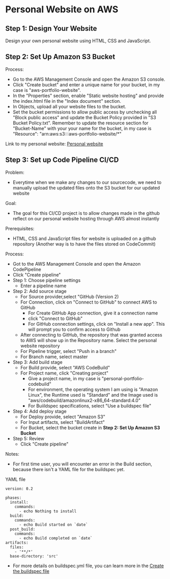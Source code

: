 # Personal Website on AWS

## Step 1: Design Your Website

Design your own personal website using HTML, CSS and JavaScript.

## Step 2: Set Up Amazon S3 Bucket

Process:
- Go to the AWS Management Console and open the Amazon S3 console.
- Click "Create bucket" and enter a unique name for your bucket, in my case is "aws-portfolio-website".
- In the "Properties" section, enable "Static website hosting" and provide the index.html file in the "Index document" section.
- In Objects, upload all your website files to the bucket.
- Set the bucket permissions to allow public access by unchecking  all "Block public access" and update the Bucket Policy provided in "S3 Bucket Policy.txt". Remember to update the resource section for "Bucket-Name" with your your name for the bucket, in my case is "Resource": "arn:aws:s3:::aws-portfolio-website/*"

Link to my personal website: [Personal website](https://aws-portfolio-website.s3.us-east-2.amazonaws.com/index.html) 

## Step 3: Set up Code Pipeline CI/CD
Problem:
- Everytime when we make any changes to our sourcecode, we need to manually upload the updated files onto the S3 bucket for our updated website

Goal:
- The goal for this CI/CD project is to allow changes made in the github reflect on our personal website hosting through AWS almost instantly

Prerequisites:
- HTML, CSS and JavaScript files for website is uploaded on a github repository (Another way is to have the files stored on CodeCommit)

Process:
- Got to the AWS Management Console and open the Amazon CodePipeline
- Click "Create pipeline" 
- Step 1: Choose pipeline settings
  - Enter a pipeline name
- Step 2: Add source stage
  - For Source provider,select "GitHub (Version 2)
  - For Connection, click on "Connect to GitHub" to connect AWS to GitHub
    -  For Create GitHub App connection, give it a connection name
    -  click "Connect to GitHub"
    -  For GitHub connection settings, click on "Install a new app". This will prompt you to confirm access to Github
  - After connecting to GitHub, the repository that was granted access to AWS will show up in the Repository name. Select the personal website repository
  - For Pipeline trigger, select "Push in a branch"
  - For Branch name, select master
- Step 3: Add build stage
  - For Build provide, select "AWS CodeBuild"
  - For Project name, click "Creating project"
    - Give a project name, in my case is "personal-portfolio-codebuild"
    - For environment, the operating system I am using is "Amazon Linux", the Runtime used is "Standard" and the Image used is "aws/codebuild/amazonlinux2-x86_64-standard:4.0"
    - For Buiildspec specifications, select "Use a buildspec file"
- Step 4: Add deploy stage
  - For Deploy provide, select "Amazon S3"
  - For Input artifacts, select "BuildArtifact"
  - For Bucket, select the bucket create in **Step 2: Set Up Amazon S3 Bucket**
- Step 5: Review
  - Click "Create pipeline"

Notes:
- For first time user, you will encounter an error in the Build section, because there isn't a YAML file for the buildspec yet.  

YAML file
```text
version: 0.2

phases:
  install:
    commands:
      - echo Nothing to install
  build:
    commands:
      - echo Build started on `date`
  post_build:
    commands:
      - echo Build completed on `date`
artifacts:
  files:
    - '**/*'
  base-directory: 'src'
```

- For more details on buildspec.yml file, you can learn more in the [Create the buildspec file](https://docs.aws.amazon.com/codebuild/latest/userguide/getting-started-create-build-spec-console.html)


